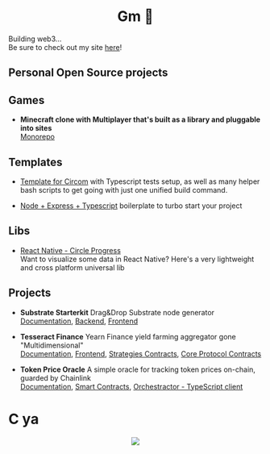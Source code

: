 <h1 align="center"><b>Gm 👋</b></h1>
 
Building web3...<br />
Be sure to check out my site [here](https://0xpajic.com)!

## Personal Open Source projects

## Games
- **Minecraft clone with Multiplayer that's built as a library and pluggable into sites**  
[Monorepo](https://github.com/pajicf/WebCave)

## Templates
- [Template for Circom](https://github.com/pajicf/create-circom-circuit) with Typescript tests setup, as well as many helper bash scripts to get going with just one unified build command.

- [Node + Express + Typescript](https://github.com/pajicf/node-be-template) boilerplate to turbo start your project

## Libs
- [React Native - Circle Progress](https://github.com/pajicf/react-native-semi-circle-progress)  
  Want to visualize some data in React Native? Here's a very lightweight and cross platform universal lib

## Projects
- **Substrate Starterkit**
Drag&Drop Substrate node generator <br/>
[Documentation](https://despotf.gitbook.io/substrate-blockchain-starter-kit/introduction/substrate-starter-kit),
[Backend](https://github.com/pajicf/substrate-startkit-gui-api), 
[Frontend](https://github.com/pajicf/substrate-startkit-gui-app)

- **Tesseract Finance**
Yearn Finance yield farming aggregator gone "Multidimensional" <br/>
[Documentation](https://tesseract-finance.gitbook.io/tesseract-finance/),
[Frontend](https://github.com/pajicf/tesseract-app),
[Strategies Contracts](https://github.com/Tesseract-Finance/tesseract-strategies/tree/polygon),
[Core Protocol Contracts](https://github.com/Tesseract-Finance/tesseract-vaults)

- **Token Price Oracle**
A simple oracle for tracking token prices on-chain, guarded by Chainlink <br/>
[Documentation](http://despotf.gitbook.io/token-price-oracle/),
[Smart Contracts](https://github.com/pajicf/token-price-oracle),
[Orchestractor - TypeScript client](https://github.com/pajicf/token-price-oracle-orchestrator)

<h1><b>C ya</b></h1>
<p align="center"> 
  <img src="https://profile-counter.glitch.me/pajicf/count.svg" />
</p>
